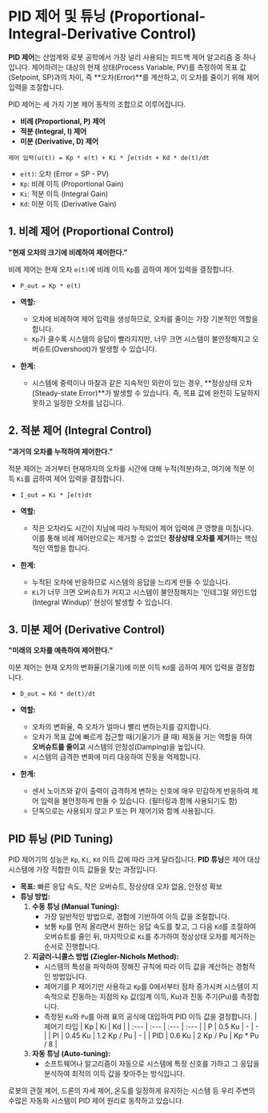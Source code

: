# PID 제어 및 튜닝 (Proportional-Integral-Derivative Control)

**PID 제어**는 산업계와 로봇 공학에서 가장 널리 사용되는 피드백 제어 알고리즘 중 하나입니다. 제어하려는 대상의 현재 상태(Process Variable, PV)를 측정하여 목표 값(Setpoint, SP)과의 차이, 즉 **오차(Error)**를 계산하고, 이 오차를 줄이기 위해 제어 입력을 조절합니다.

PID 제어는 세 가지 기본 제어 동작의 조합으로 이루어집니다.

- **비례 (Proportional, P) 제어**
- **적분 (Integral, I) 제어**
- **미분 (Derivative, D) 제어**

`제어 입력(u(t)) = Kp * e(t) + Ki * ∫e(τ)dτ + Kd * de(t)/dt`

- `e(t)`: 오차 (Error = SP - PV)
- `Kp`: 비례 이득 (Proportional Gain)
- `Ki`: 적분 이득 (Integral Gain)
- `Kd`: 미분 이득 (Derivative Gain)

## 1. 비례 제어 (Proportional Control)

**"현재 오차의 크기에 비례하여 제어한다."**

비례 제어는 현재 오차 `e(t)`에 비례 이득 `Kp`를 곱하여 제어 입력을 결정합니다.
- `P_out = Kp * e(t)`

- **역할:**
  - 오차에 비례하여 제어 입력을 생성하므로, 오차를 줄이는 가장 기본적인 역할을 합니다.
  - `Kp`가 클수록 시스템의 응답이 빨라지지만, 너무 크면 시스템이 불안정해지고 오버슈트(Overshoot)가 발생할 수 있습니다.
- **한계:**
  - 시스템에 중력이나 마찰과 같은 지속적인 외란이 있는 경우, **정상상태 오차(Steady-state Error)**가 발생할 수 있습니다. 즉, 목표 값에 완전히 도달하지 못하고 일정한 오차를 남깁니다.

## 2. 적분 제어 (Integral Control)

**"과거의 오차를 누적하여 제어한다."**

적분 제어는 과거부터 현재까지의 오차를 시간에 대해 누적(적분)하고, 여기에 적분 이득 `Ki`를 곱하여 제어 입력을 결정합니다.
- `I_out = Ki * ∫e(τ)dτ`

- **역할:**
  - 작은 오차라도 시간이 지남에 따라 누적되어 제어 입력에 큰 영향을 미칩니다. 이를 통해 비례 제어만으로는 제거할 수 없었던 **정상상태 오차를 제거**하는 핵심적인 역할을 합니다.
- **한계:**
  - 누적된 오차에 반응하므로 시스템의 응답을 느리게 만들 수 있습니다.
  - `Ki`가 너무 크면 오버슈트가 커지고 시스템이 불안정해지는 '인테그랄 와인드업(Integral Windup)' 현상이 발생할 수 있습니다.

## 3. 미분 제어 (Derivative Control)

**"미래의 오차를 예측하여 제어한다."**

미분 제어는 현재 오차의 변화율(기울기)에 미분 이득 `Kd`를 곱하여 제어 입력을 결정합니다.
- `D_out = Kd * de(t)/dt`

- **역할:**
  - 오차의 변화율, 즉 오차가 얼마나 빨리 변하는지를 감지합니다.
  - 오차가 목표 값에 빠르게 접근할 때(기울기가 클 때) 제동을 거는 역할을 하여 **오버슈트를 줄이고** 시스템의 안정성(Damping)을 높입니다.
  - 시스템의 급격한 변화에 미리 대응하여 진동을 억제합니다.
- **한계:**
  - 센서 노이즈와 같이 출력이 급격하게 변하는 신호에 매우 민감하게 반응하여 제어 입력을 불안정하게 만들 수 있습니다. (필터링과 함께 사용되기도 함)
  - 단독으로는 사용되지 않고 P 또는 PI 제어기와 함께 사용됩니다.

## PID 튜닝 (PID Tuning)

PID 제어기의 성능은 `Kp`, `Ki`, `Kd` 이득 값에 따라 크게 달라집니다. **PID 튜닝**은 제어 대상 시스템에 가장 적합한 이득 값들을 찾는 과정입니다.

- **목표:** 빠른 응답 속도, 작은 오버슈트, 정상상태 오차 없음, 안정성 확보
- **튜닝 방법:**
  1.  **수동 튜닝 (Manual Tuning):**
      - 가장 일반적인 방법으로, 경험에 기반하여 이득 값을 조절합니다.
      - 보통 `Kp`를 먼저 올리면서 원하는 응답 속도를 찾고, 그 다음 `Kd`를 조절하여 오버슈트를 줄인 뒤, 마지막으로 `Ki`를 추가하여 정상상태 오차를 제거하는 순서로 진행합니다.
  2.  **지글러-니콜스 방법 (Ziegler-Nichols Method):**
      - 시스템의 특성을 파악하여 정해진 규칙에 따라 이득 값을 계산하는 경험적인 방법입니다.
      - 제어기를 P 제어기만 사용하고 `Kp`를 0에서부터 점차 증가시켜 시스템이 지속적으로 진동하는 지점의 `Kp` 값(임계 이득, Ku)과 진동 주기(Pu)를 측정합니다.
      - 측정된 `Ku`와 `Pu`를 아래 표의 공식에 대입하여 PID 이득 값을 결정합니다.
      | 제어기 타입 | Kp | Ki | Kd |
      | :--- | :--- | :--- | :--- |
      | P | 0.5 Ku | - | - |
      | PI | 0.45 Ku | 1.2 Kp / Pu | - |
      | PID | 0.6 Ku | 2 Kp / Pu | Kp * Pu / 8 |
  3.  **자동 튜닝 (Auto-tuning):**
      - 소프트웨어나 알고리즘이 자동으로 시스템에 특정 신호를 가하고 그 응답을 분석하여 최적의 이득 값을 찾아주는 방식입니다.

로봇의 관절 제어, 드론의 자세 제어, 온도를 일정하게 유지하는 시스템 등 우리 주변의 수많은 자동화 시스템이 PID 제어 원리로 동작하고 있습니다.
